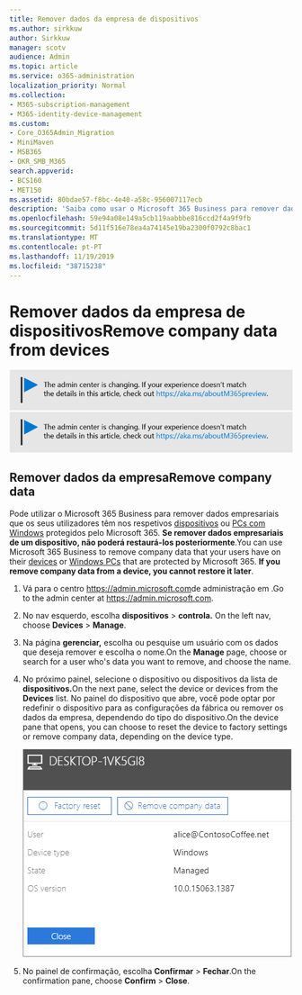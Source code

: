 ```yaml
---
title: Remover dados da empresa de dispositivos
ms.author: sirkkuw
author: Sirkkuw
manager: scotv
audience: Admin
ms.topic: article
ms.service: o365-administration
localization_priority: Normal
ms.collection:
- M365-subscription-management
- M365-identity-device-management
ms.custom:
- Core_O365Admin_Migration
- MiniMaven
- MSB365
- OKR_SMB_M365
search.appverid:
- BCS160
- MET150
ms.assetid: 80bdae57-f8bc-4e40-a58c-956007117ecb
description: 'Saiba como usar o Microsoft 365 Business para remover dados da empresa de dispositivos de usuário ou PCs do Windows. '
ms.openlocfilehash: 59e94a08e149a5cb119aabbbe816ccd2f4a9f9fb
ms.sourcegitcommit: 5d11f516e78ea4a74145e19ba2300f0792c8bac1
ms.translationtype: MT
ms.contentlocale: pt-PT
ms.lasthandoff: 11/19/2019
ms.locfileid: "38715238"
---
```

# <a name="remove-company-data-from-devices"></a><span data-ttu-id="c3c12-103">Remover dados da empresa de dispositivos</span><span class="sxs-lookup"><span data-stu-id="c3c12-103">Remove company data from devices</span></span>

<span data-ttu-id="c3c12-104">[![Etiqueta que informa que o centro de administração está a mudar e que pode encontrar mais detalhes em aka.ms/aboutM365preview.](media/m365admincenterchanging.png)](https://docs.microsoft.com/office365/admin/microsoft-365-admin-center-preview)</span><span class="sxs-lookup"><span data-stu-id="c3c12-104">[![Label to let you know the admin center is changing and you can find more details at aka.ms/aboutM365preview.](media/m365admincenterchanging.png)](https://docs.microsoft.com/office365/admin/microsoft-365-admin-center-preview)</span></span>

## <a name="remove-company-data"></a><span data-ttu-id="c3c12-105">Remover dados da empresa</span><span class="sxs-lookup"><span data-stu-id="c3c12-105">Remove company data</span></span>

<span data-ttu-id="c3c12-p101">Pode utilizar o Microsoft 365 Business para remover dados empresariais que os seus utilizadores têm nos respetivos [dispositivos](app-protection-settings-for-android-and-ios.md) ou [PCs com Windows](protection-settings-for-windows-10-devices.md) protegidos pelo Microsoft 365. **Se remover dados empresariais de um dispositivo, não poderá restaurá-los posteriormente**.</span><span class="sxs-lookup"><span data-stu-id="c3c12-p101">You can use Microsoft 365 Business to remove company data that your users have on their [devices](app-protection-settings-for-android-and-ios.md) or [Windows PCs](protection-settings-for-windows-10-devices.md) that are protected by Microsoft 365. **If you remove company data from a device, you cannot restore it later**.</span></span> 
  
1. <span data-ttu-id="c3c12-108">Vá para o centro <a href="https://go.microsoft.com/fwlink/p/?linkid=837890" target="_blank">https://admin.microsoft.com</a>de administração em .</span><span class="sxs-lookup"><span data-stu-id="c3c12-108">Go to the admin center at <a href="https://go.microsoft.com/fwlink/p/?linkid=837890" target="_blank">https://admin.microsoft.com</a>.</span></span>
    
2. <span data-ttu-id="c3c12-109">No nav esquerdo, escolha **dispositivos** \> **controla.**  </span><span class="sxs-lookup"><span data-stu-id="c3c12-109">On the left nav, choose **Devices**  \> **Manage**.</span></span>
  
3. <span data-ttu-id="c3c12-110">Na página **gerenciar,** escolha ou pesquise um usuário com os dados que deseja remover e escolha o nome.</span><span class="sxs-lookup"><span data-stu-id="c3c12-110">On the **Manage** page, choose or search for a user who's data you want to remove, and choose the name.</span></span> 
    
4. <span data-ttu-id="c3c12-111">No próximo painel, selecione o dispositivo ou dispositivos da lista de **dispositivos.**</span><span class="sxs-lookup"><span data-stu-id="c3c12-111">On the next pane, select the device or devices from the **Devices** list.</span></span> <span data-ttu-id="c3c12-112">No painel do dispositivo que abre, você pode optar por redefinir o dispositivo para as configurações da fábrica ou remover os dados da empresa, dependendo do tipo do dispositivo.</span><span class="sxs-lookup"><span data-stu-id="c3c12-112">On the device pane that opens, you can choose to reset the device to factory settings or remove company data, depending on the device type.</span></span> 
    
    ![No painel de dados da empresa remover, selecione o dispositivo a partir do qual você deseja remover os dados.](media/resetorremove.png)
  
5. <span data-ttu-id="c3c12-114">No painel de confirmação, escolha **Confirmar** \> **Fechar**.</span><span class="sxs-lookup"><span data-stu-id="c3c12-114">On the confirmation pane, choose **Confirm** \> **Close**.</span></span>
    


